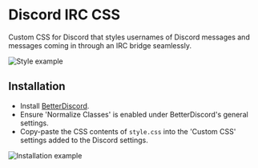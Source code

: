 # Discord IRC CSS
Custom CSS for Discord that styles usernames of Discord messages and messages coming in through an IRC bridge seamlessly.

![Style example](https://user-images.githubusercontent.com/2603160/113452077-9628c880-9403-11eb-9961-38953337036e.png)


## Installation
* Install [BetterDiscord](https://github.com/betterdiscord/installer).
* Ensure 'Normalize Classes' is enabled under BetterDiscord's general settings.
* Copy-paste the CSS contents of `style.css` into the 'Custom CSS' settings added to the Discord settings.

![Installation example](https://i.imgur.com/6QanIo0.png)
